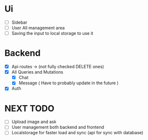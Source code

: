 # Ui
- [ ] Sidebar
- [ ] User All management area
- [ ] Saving the input to local storage to use it

# Backend
- [x] Api routes -> (not fully checked DELETE ones)
- [x] All Queries and Mutations
    - [x] Chat
    - [x] Message
    ( Have to probably update in the future )
- [x] Auth

# NEXT TODO
- [ ] Upload image and ask
- [ ] User management both backend and frontend
- [ ] Localstorage for faster load and sync (api for sync with database)
